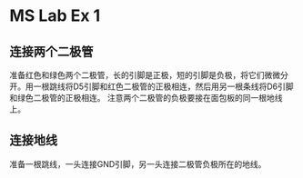 # MS Lab Ex 1

## 连接两个二极管
准备红色和绿色两个二极管，长的引脚是正极，短的引脚是负极，将它们微微分开。用一根跳线将D5引脚和红色二极管的正极相连，然后用另一根条线将D6引脚和绿色二极管的正极相连。
注意两个二极管的负极要接在面包板的同一根地线上。

## 连接地线
准备一根跳线，一头连接GND引脚，另一头连接二极管负极所在的地线。